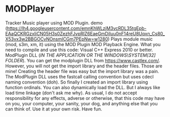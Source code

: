 # MODPlayer
Tracker Music player using MOD Plugin.
demo (https://lh4.googleusercontent.com/emnKhWLzjM3vcRDL35tgEpb-EAaQCKRGzxIiCN05H3s0ZezhFJvpRIZ6EaeGmDiIuu0nF14reU8Uqxn_Cs80_X53vx3w2BBGOCvNOnsmICGm7PEpNw=w1280)
Plays module music (mod, s3m, xm, it) using the MOD Plugin MOD Playback Engine.
What you need to compile and use this code:
Visual C++ Express 2010 or better.
ModPlugin DLL (*IN THE APPLICATION OR THE WINDOWS\SYSTEM[32] FOLDER*).
You can get the modplugin DLL from https://www.castlex.com/.
However, you will not get the import library and the header files. Those are mine!
Creating the header file was easy but the import library was a pain.
The ModPlugin DLL uses the fastcall calling convention but uses cdecl naming convention (doh).
So finally I created an import library using function ordinals.
You can also dynamically load the DLL. But I always like load time linkage (don't ask me why).
As usual, I do not accept responsibility for any effects, adverse or otherwise, that this code may have on you, your computer, your sanity, your dog, and anything else that you can think of. Use it at your own risk. Have fun.
